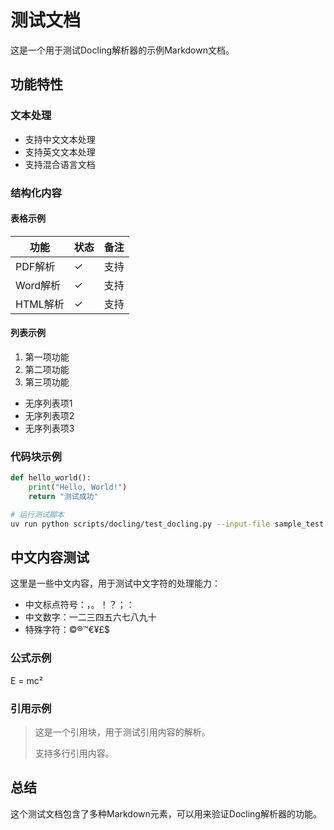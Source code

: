 # 测试文档

这是一个用于测试Docling解析器的示例Markdown文档。

## 功能特性

### 文本处理
- 支持中文文本处理
- 支持英文文本处理
- 支持混合语言文档

### 结构化内容

#### 表格示例
| 功能 | 状态 | 备注 |
|------|------|------|
| PDF解析 | ✓ | 支持 |
| Word解析 | ✓ | 支持 |
| HTML解析 | ✓ | 支持 |

#### 列表示例
1. 第一项功能
2. 第二项功能
3. 第三项功能

- 无序列表项1
- 无序列表项2
- 无序列表项3

### 代码块示例

```python
def hello_world():
    print("Hello, World!")
    return "测试成功"
```

```bash
# 运行测试脚本
uv run python scripts/docling/test_docling.py --input-file sample_test.md
```

## 中文内容测试

这里是一些中文内容，用于测试中文字符的处理能力：

- 中文标点符号：，。！？；：
- 中文数字：一二三四五六七八九十
- 特殊字符：©®™€¥£$

### 公式示例
E = mc²

### 引用示例
> 这是一个引用块，用于测试引用内容的解析。
> 
> 支持多行引用内容。

## 总结

这个测试文档包含了多种Markdown元素，可以用来验证Docling解析器的功能。
